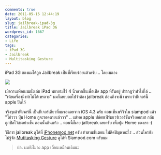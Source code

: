 ```yaml
---
comments: true
date: 2011-05-15 12:44:19
layout: blog
slug: jailbreak-ipad-3g
title: Jailbreak iPad 3G
wordpress_id: 1667
categories:
- Life
tags:
- iPad 3G
- Jailbreak
- Multitasking Gesture
---
```


iPad 3G ของผมได้ถูก Jailbreak เป็นที่เรียบร้อยแล้วครับ .. โดยผมเอง

![](http://files.armno.in.th/wp-content/gallery/say-hi-ipad-3g/dsc_7699.jpg)

เมื่อวานเพื่อนผมนั่งเล่น iPad พยายามใช้ 4 นิ้วลากขึ้นเพื่อเปิด app ที่รันอยู่ ปรากฏว่าทำไม่ได้ .. "เห้ยเครื่องมึงทำไม่ได้เหรอวะ" ผมก็เลยบอกไปว่าต้อง jailbreak ก่อนถึงจะมี เพราะว่าฟีเจอร์นี้ apple ปิดไว้

จริงๆแล้วฟีเจอร์นี้ เป็นฟีเจอร์เดียวที่ผมรอคอยจาก iOS 4.3 ครับ ตอนเห็นพรีวิวใน siampod แล้ว "โอ้ววว ปุ่ม Home กูจะรอดตายแล้ววว" .. แต่พอ apple ปล่อยเฟิร์มแวร์เวอร์ชั่นจริงออกมา กลับถูกปิดไว้ซะอย่างงั้น ตอนนั้นกินแห้ว .. ตอนนี้ก็เลย jailbreak เลยครับ เพื่อปุ่ม Home ของเรา :)

วิธีการ jailbreak ดูได้ที่ [iPhonemod.net](http://www.iphonemod.net/untethered-jailbreak-ios-4-3-3-by-redsn0w-096rc15.html) ครับ ทำตามขั้นตอน ไม่ติดปัญหาอะไร .. ส่วนใครยังไม่รู้จัก [Mutitasking Gesture](http://www.siampod.com/2011/01/13/multitasking-gestures-4-or-5-fingers-ipad-ios-4-3-b1/) ดูได้ที่ Siampod.com ครับผม

> ปล. ผมยังไม่ลง app เถื่อนเหมือนเดิมนะ
